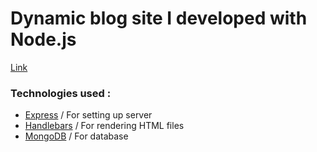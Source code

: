 # Dynamic blog site I developed with Node.js

[Link](https://express-simple-blog.herokuapp.com/)

### Technologies used :
* [Express](https://expressjs.com/) / For setting up server
* [Handlebars](https://handlebarsjs.com/) / For rendering HTML files
* [MongoDB](https://www.mongodb.com/) / For database
